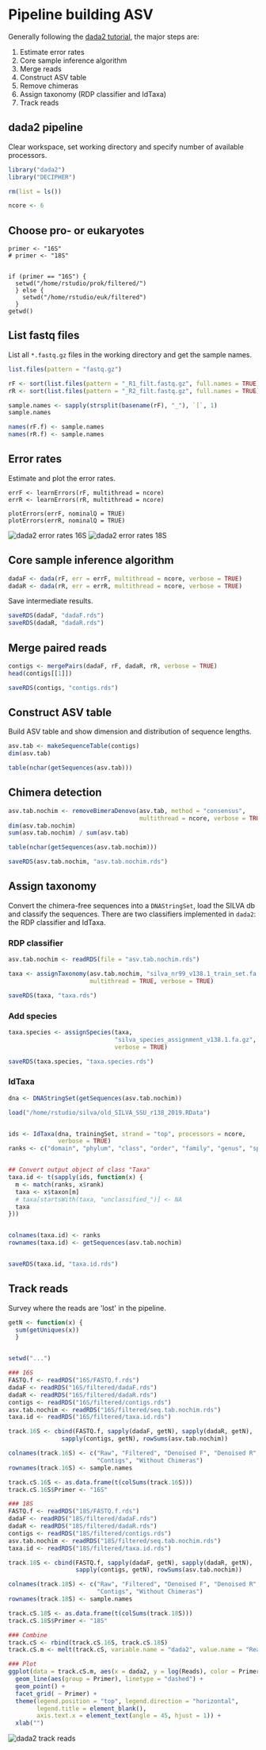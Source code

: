 # Pipeline building ASV
Generally following the [dada2 tutorial](https://benjjneb.github.io/dada2/tutorial.html), the major steps are:

1. Estimate error rates
1. Core sample inference algorithm
1. Merge reads
1. Construct ASV table
1. Remove chimeras
1. Assign taxonomy (RDP classifier and IdTaxa)
1. Track reads


## dada2 pipeline
Clear workspace, set working directory and specify number of available processors.
```R
library("dada2")
library("DECIPHER")

rm(list = ls())

ncore <- 6
```


## Choose pro- or eukaryotes
```
primer <- "16S"
# primer <- "18S"


if (primer == "16S") {
  setwd("/home/rstudio/prok/filtered/")
  } else {
    setwd("/home/rstudio/euk/filtered")
  }
getwd()
```

## List fastq files
List all `*.fastq.gz` files in the working directory and get the sample names.
```R
list.files(pattern = "fastq.gz")

rF <- sort(list.files(pattern = "_R1_filt.fastq.gz", full.names = TRUE))
rR <- sort(list.files(pattern = "_R2_filt.fastq.gz", full.names = TRUE))

sample.names <- sapply(strsplit(basename(rF), "_"), `[`, 1)
sample.names

names(rF.f) <- sample.names
names(rR.f) <- sample.names
```


## Error rates
Estimate and plot the error rates.
```
errF <- learnErrors(rF, multithread = ncore)
errR <- learnErrors(rR, multithread = ncore)

plotErrors(errF, nominalQ = TRUE)
plotErrors(errR, nominalQ = TRUE)
```

![dada2 error rates 16S](/Graphs/dada2_ErrorRates_16S.png)
![dada2 error rates 18S](/Graphs/dada2_ErrorRates_18S.png)


## Core sample inference algorithm
```R
dadaF <- dada(rF, err = errF, multithread = ncore, verbose = TRUE)
dadaR <- dada(rR, err = errR, multithread = ncore, verbose = TRUE)
```

Save intermediate results.
```R
saveRDS(dadaF, "dadaF.rds")
saveRDS(dadaR, "dadaR.rds")
```


## Merge paired reads
```R
contigs <- mergePairs(dadaF, rF, dadaR, rR, verbose = TRUE)
head(contigs[[1]])

saveRDS(contigs, "contigs.rds")
```


## Construct ASV table
Build ASV table and show dimension and distribution of sequence lengths.
```R
asv.tab <- makeSequenceTable(contigs)
dim(asv.tab)

table(nchar(getSequences(asv.tab)))
```

## Chimera detection
```R
asv.tab.nochim <- removeBimeraDenovo(asv.tab, method = "consensus",
                                     multithread = ncore, verbose = TRUE)
dim(asv.tab.nochim)
sum(asv.tab.nochim) / sum(asv.tab)

table(nchar(getSequences(asv.tab.nochim)))

saveRDS(asv.tab.nochim, "asv.tab.nochim.rds")
```

## Assign taxonomy
Convert the chimera-free sequences into a `DNAStringSet`, load the SILVA db and classify the sequences. There are two classifiers implemented in `dada2`: the RDP classifier and IdTaxa.

### RDP classifier
```R
asv.tab.nochim <- readRDS(file = "asv.tab.nochim.rds")

taxa <- assignTaxonomy(asv.tab.nochim, "silva_nr99_v138.1_train_set.fa.gz",
                       multithread = TRUE, verbose = TRUE)

saveRDS(taxa, "taxa.rds")
```


### Add species
```R
taxa.species <- assignSpecies(taxa,
                              "silva_species_assignment_v138.1.fa.gz",
                              verbose = TRUE)

saveRDS(taxa.species, "taxa.species.rds")
```


### IdTaxa

```R
dna <- DNAStringSet(getSequences(asv.tab.nochim))

load("/home/rstudio/silva/old_SILVA_SSU_r138_2019.RData")


ids <- IdTaxa(dna, trainingSet, strand = "top", processors = ncore,
              verbose = TRUE)
ranks <- c("domain", "phylum", "class", "order", "family", "genus", "species")


## Convert output object of class "Taxa"
taxa.id <- t(sapply(ids, function(x) {
  m <- match(ranks, x$rank)
  taxa <- x$taxon[m]
  # taxa[startsWith(taxa, "unclassified_")] <- NA
  taxa
}))


colnames(taxa.id) <- ranks
rownames(taxa.id) <- getSequences(asv.tab.nochim)


saveRDS(taxa.id, "taxa.id.rds")
```


## Track reads
Survey where the reads are 'lost' in the pipeline.
```R
getN <- function(x) {
  sum(getUniques(x))
  }


setwd("...")

### 16S
FASTQ.f <- readRDS("16S/FASTQ.f.rds")
dadaF <- readRDS("16S/filtered/dadaF.rds")
dadaR <- readRDS("16S/filtered/dadaR.rds")
contigs <- readRDS("16S/filtered/contigs.rds")
asv.tab.nochim <- readRDS("16S/filtered/seq.tab.nochim.rds")
taxa.id <- readRDS("16S/filtered/taxa.id.rds")

track.16S <- cbind(FASTQ.f, sapply(dadaF, getN), sapply(dadaR, getN),
               sapply(contigs, getN), rowSums(asv.tab.nochim))

colnames(track.16S) <- c("Raw", "Filtered", "Denoised F", "Denoised R",
                         "Contigs", "Without Chimeras")
rownames(track.16S) <- sample.names

track.cS.16S <- as.data.frame(t(colSums(track.16S)))
track.cS.16S$Primer <- "16S"

### 18S
FASTQ.f <- readRDS("18S/FASTQ.f.rds")
dadaF <- readRDS("18S/filtered/dadaF.rds")
dadaR <- readRDS("18S/filtered/dadaR.rds")
contigs <- readRDS("18S/filtered/contigs.rds")
asv.tab.nochim <- readRDS("18S/filtered/seq.tab.nochim.rds")
taxa.id <- readRDS("18S/filtered/taxa.id.rds")

track.18S <- cbind(FASTQ.f, sapply(dadaF, getN), sapply(dadaR, getN),
                   sapply(contigs, getN), rowSums(asv.tab.nochim))

colnames(track.18S) <- c("Raw", "Filtered", "Denoised F", "Denoised R",
                         "Contigs", "Without Chimeras")
rownames(track.18S) <- sample.names

track.cS.18S <- as.data.frame(t(colSums(track.18S)))
track.cS.18S$Primer <- "18S"

### Combine
track.cS <- rbind(track.cS.16S, track.cS.18S)
track.cS.m <- melt(track.cS, variable.name = "dada2", value.name = "Reads")

### Plot
ggplot(data = track.cS.m, aes(x = dada2, y = log(Reads), color = Primer)) +
  geom_line(aes(group = Primer), linetype = "dashed") +
  geom_point() +
  facet_grid( ~ Primer) +
  theme(legend.position = "top", legend.direction = "horizontal",
        legend.title = element_blank(),
        axis.text.x = element_text(angle = 45, hjust = 1)) +
  xlab("")
```

![dada2 track reads](/Graphs/dada2_TrackReads.png)
